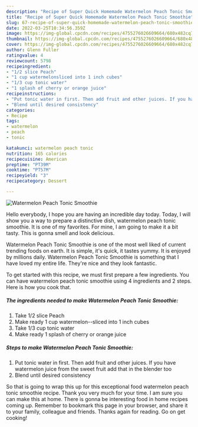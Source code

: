 ```yaml
---
description: "Recipe of Super Quick Homemade Watermelon Peach Tonic Smoothie"
title: "Recipe of Super Quick Homemade Watermelon Peach Tonic Smoothie"
slug: 67-recipe-of-super-quick-homemade-watermelon-peach-tonic-smoothie
date: 2022-03-25T10:34:56.359Z
image: https://img-global.cpcdn.com/recipes/4755276026609664/680x482cq70/watermelon-peach-tonic-smoothie-recipe-main-photo.jpg
thumbnail: https://img-global.cpcdn.com/recipes/4755276026609664/680x482cq70/watermelon-peach-tonic-smoothie-recipe-main-photo.jpg
cover: https://img-global.cpcdn.com/recipes/4755276026609664/680x482cq70/watermelon-peach-tonic-smoothie-recipe-main-photo.jpg
author: Glenn Fuller
ratingvalue: 4
reviewcount: 5798
recipeingredient:
- "1/2 slice Peach"
- "1 cup watermelonsliced into 1 inch cubes"
- "1/3 cup tonic water"
- "1 splash of cherry or orange juice"
recipeinstructions:
- "Put tonic water in first. Then add fruit and other juices. If you have watermelon juice from the sweet fruit add that in the blender too"
- "Blend until desired consistency"
categories:
- Recipe
tags:
- watermelon
- peach
- tonic

katakunci: watermelon peach tonic 
nutrition: 165 calories
recipecuisine: American
preptime: "PT39M"
cooktime: "PT57M"
recipeyield: "3"
recipecategory: Dessert

---
```



![Watermelon Peach Tonic Smoothie](https://img-global.cpcdn.com/recipes/4755276026609664/680x482cq70/watermelon-peach-tonic-smoothie-recipe-main-photo.jpg)

Hello everybody, I hope you are having an incredible day today. Today, I will show you a way to prepare a distinctive dish, watermelon peach tonic smoothie. It is one of my favorites. For mine, I am going to make it a bit tasty. This is gonna smell and look delicious.



Watermelon Peach Tonic Smoothie is one of the most well liked of current trending foods on earth. It is simple, it's quick, it tastes yummy. It is enjoyed by millions daily. Watermelon Peach Tonic Smoothie is something that I have loved my entire life. They're nice and they look fantastic.


To get started with this recipe, we must first prepare a few ingredients. You can have watermelon peach tonic smoothie using 4 ingredients and 2 steps. Here is how you cook that.

<!--inarticleads1-->

##### The ingredients needed to make Watermelon Peach Tonic Smoothie:

1. Take 1/2 slice Peach
1. Make ready 1 cup watermelon--sliced into 1 inch cubes
1. Take 1/3 cup tonic water
1. Make ready 1 splash of cherry or orange juice




<!--inarticleads2-->

##### Steps to make Watermelon Peach Tonic Smoothie:

1. Put tonic water in first. Then add fruit and other juices. If you have watermelon juice from the sweet fruit add that in the blender too
1. Blend until desired consistency




So that is going to wrap this up for this exceptional food watermelon peach tonic smoothie recipe. Thank you very much for your time. I am sure you can make this at home. There is gonna be interesting food in home recipes coming up. Remember to bookmark this page in your browser, and share it to your family, colleague and friends. Thanks again for reading. Go on get cooking!
